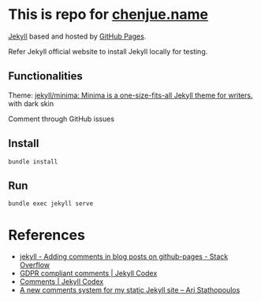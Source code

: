 # This is repo for [chenjue.name](https://chenjue.name)

[Jekyll](https://jekyllrb.com/) based and hosted by [GitHub Pages](https://pages.github.com/).

Refer Jekyll official website to install Jekyll locally for testing.
## Functionalities

Theme: [jekyll/minima: Minima is a one-size-fits-all Jekyll theme for writers.](https://github.com/jekyll/minima) with dark skin

Comment through GitHub issues
## Install

```
bundle install
```
## Run

```
bundle exec jekyll serve
```
# References

* [jekyll - Adding comments in blog posts on github-pages - Stack Overflow](https://stackoverflow.com/questions/59096243/adding-comments-in-blog-posts-on-github-pages)
* [GDPR compliant comments | Jekyll Codex](https://jekyllcodex.org/blog/gdpr-compliant-comment/)
* [Comments | Jekyll Codex](https://jekyllcodex.org/without-plugin/comments/)
* [A new comments system for my static Jekyll site – Ari Stathopoulos](https://aristath.github.io/blog/static-site-comments-using-github-issues-api)